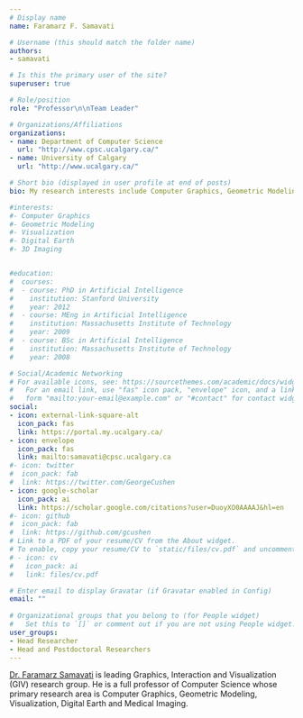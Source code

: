 ```yaml
---
# Display name
name: Faramarz F. Samavati

# Username (this should match the folder name)
authors:
- samavati

# Is this the primary user of the site?
superuser: true

# Role/position
role: "Professor\n\nTeam Leader"

# Organizations/Affiliations
organizations:
- name: Department of Computer Science
  url: "http://www.cpsc.ucalgary.ca/"
- name: University of Calgary
  url: "http://www.ucalgary.ca/"

# Short bio (displayed in user profile at end of posts)
bio: My research interests include Computer Graphics, Geometric Modeling, Visualization, and Digital Earth.

#interests:
#- Computer Graphics
#- Geometric Modeling
#- Visualization
#- Digital Earth
#- 3D Imaging


#education:
#  courses:
#  - course: PhD in Artificial Intelligence
#    institution: Stanford University
#    year: 2012
#  - course: MEng in Artificial Intelligence
#    institution: Massachusetts Institute of Technology
#    year: 2009
#  - course: BSc in Artificial Intelligence
#    institution: Massachusetts Institute of Technology
#    year: 2008

# Social/Academic Networking
# For available icons, see: https://sourcethemes.com/academic/docs/widgets/#icons
#   For an email link, use "fas" icon pack, "envelope" icon, and a link in the
#   form "mailto:your-email@example.com" or "#contact" for contact widget.
social:
- icon: external-link-square-alt
  icon_pack: fas
  link: https://portal.my.ucalgary.ca/
- icon: envelope
  icon_pack: fas
  link: mailto:samavati@cpsc.ucalgary.ca
#- icon: twitter
#  icon_pack: fab
#  link: https://twitter.com/GeorgeCushen
- icon: google-scholar
  icon_pack: ai
  link: https://scholar.google.com/citations?user=DuoyXO0AAAAJ&hl=en
#- icon: github
#  icon_pack: fab
#  link: https://github.com/gcushen
# Link to a PDF of your resume/CV from the About widget.
# To enable, copy your resume/CV to `static/files/cv.pdf` and uncomment the lines below.  
# - icon: cv
#   icon_pack: ai
#   link: files/cv.pdf

# Enter email to display Gravatar (if Gravatar enabled in Config)
email: ""
  
# Organizational groups that you belong to (for People widget)
#   Set this to `[]` or comment out if you are not using People widget.  
user_groups:
- Head Researcher
- Head and Postdoctoral Researchers
---
```

[Dr. Faramarz Samavati](https://pages.cpsc.ucalgary.ca/~samavati/)  is leading Graphics, Interaction and Visualization (GIV) research group.  He is a full professor of Computer Science whose primary research area is Computer Graphics, Geometric Modeling, Visualization, Digital Earth and Medical Imaging. 
